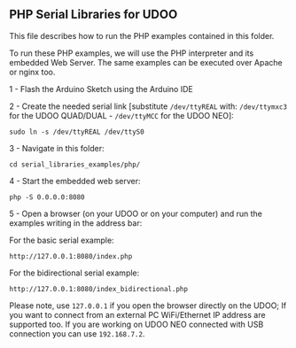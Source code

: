 PHP Serial Libraries for UDOO
--------

This file describes how to run the PHP examples contained in this folder.

To run these PHP examples, we will use the PHP interpreter and its embedded Web Server. The same examples can be executed over Apache or nginx too.

1 - Flash the Arduino Sketch using the Arduino IDE

2 - Create the needed serial link [substitute `/dev/ttyREAL` with: `/dev/ttymxc3` for the UDOO QUAD/DUAL - `/dev/ttyMCC` for the UDOO NEO]:

    sudo ln -s /dev/ttyREAL /dev/ttyS0

3 - Navigate in this folder:

    cd serial_libraries_examples/php/


4 - Start the embedded web server:

    php -S 0.0.0.0:8080


5 - Open a browser (on your UDOO or on your computer) and run the examples writing in the address bar:

For the basic serial example:

    http://127.0.0.1:8080/index.php


For the bidirectional serial example:

    http://127.0.0.1:8080/index_bidirectional.php

Please note, use `127.0.0.1` if you open the browser directly on the UDOO; If you want to connect from an external PC WiFi/Ethernet IP address are supported too. 
If you are working on UDOO NEO connected with USB connection you can use `192.168.7.2`.



